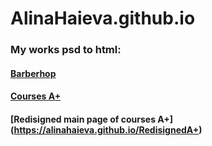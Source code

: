 # **AlinaHaieva.github.io**

### My works psd to html:

#### [Barberhop](http://AlinaHaieva.github.io/barbershop)
#### [Courses A+](https://alinahaieva.github.io/A+)
#### [Redisigned main page of courses A+] (https://alinahaieva.github.io/RedisignedA+)
